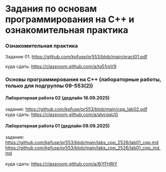 # Задания по основам программирования на C++ и ознакомительная практика #
### Ознакомительная практика ###
Задание 01. https://github.com/kpfuse/pr553/blob/main/pract01.pdf </br>


куда сдать: https://classroom.github.com/a/tg51rqV9 </br>


### Основы программирования на C++ (лабораторные работы, только для подгруппы 09-553(2)) ### 

#### Лабораторная работа 02 (дедлайн 16.09.2025) ####

задание: https://github.com/kpfuse/pr553/blob/main/cpp_lab02.pdf </br>
куда сдать: https://classroom.github.com/a/alycqaUG </br>
 

#### Лабораторная работа 01 (дедлайн 09.09.2025) ####
задание: https://github.com/kpfuse/pr553/blob/main/labs_cpp_2526/lab01_cpp.md</br>
https://github.com/kpfuse/pr553/blob/main/labs_cpp_2526/lab01_cpp_ind.md </br>
</br>
куда сдать: https://classroom.github.com/a/6iYFHRiY </br>
 


